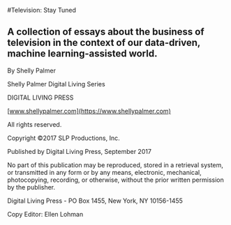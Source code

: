 #Television: Stay Tuned

## A collection of essays about the business of television in the context of our data-driven, machine learning-assisted world.

By Shelly Palmer

Shelly Palmer Digital Living Series

DIGITAL LIVING PRESS

[www.shellypalmer.com](https://www.shellypalmer.com)

All rights reserved.

Copyright ©2017 SLP Productions, Inc.

Published by Digital Living Press, September 2017

No part of this publication may be reproduced, stored in a retrieval system, or transmitted in any form or by any means, electronic, mechanical, photocopying, recording, or otherwise, without the prior written permission by the publisher.

Digital Living Press - PO Box 1455, New York, NY 10156-1455

Copy Editor: Ellen Lohman